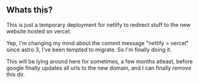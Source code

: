 ## Whats this?

This is just a temporary deployment for netlify to redirect stuff to the new website hosted on vercel.

Yep, I'm changing my mind about the commit message "netlify > vercel"
since astro 3, I've been tempted to migrate. So I'm finally doing it.

This will be lying around here for sometimes, a few months atleast, before google finally updates all urls to the new domain, and I can finally remove this dir.
